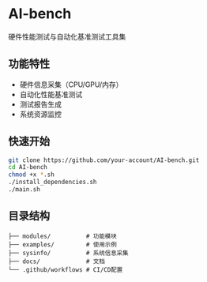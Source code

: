 # AI-bench

硬件性能测试与自动化基准测试工具集

## 功能特性
- 硬件信息采集（CPU/GPU/内存）
- 自动化性能基准测试
- 测试报告生成
- 系统资源监控

## 快速开始
```bash
git clone https://github.com/your-account/AI-bench.git
cd AI-bench
chmod +x *.sh
./install_dependencies.sh
./main.sh
```

## 目录结构
```
├── modules/          # 功能模块
├── examples/         # 使用示例
├── sysinfo/          # 系统信息采集
├── docs/             # 文档
└── .github/workflows # CI/CD配置
```